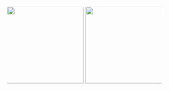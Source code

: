 <p align="center">
<a href="https://github.com/NidalZabade">
  <img height="180em" src="https://github-readme-stats.vercel.app/api?username=NidalZabade&theme=Jekyll&show_icons=true&include_all_commits=false&bg_color=0d1117&hide_border=true&title_color=58a6fe&icon_color=58a6ef#gh-dark-mode-only"/>
  <img height="180em" src="https://github-readme-stats.vercel.app/api/top-langs/?username=NidalZabade&layout=compact&theme=Jekyll&langs_count=10&bg_color=0d1117&hide_border=true&title_color=58a6fe&icon_color=58a6fe#gh-dark-mode-only"/>
</a>
</p>
